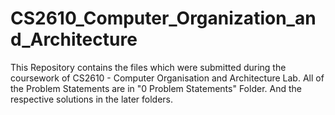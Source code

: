 # CS2610_Computer_Organization_and_Architecture

This Repository contains the files which were submitted during the coursework of CS2610 - Computer Organisation and Architecture Lab. 
All of the Problem Statements are in "0 Problem Statements" Folder. And the respective solutions in the later folders.
